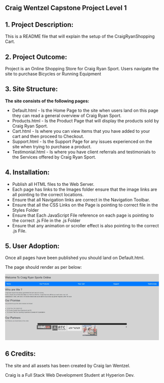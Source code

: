 ## Craig Wentzel Capstone Project Level 1

<a name ="description"></a>
## 1. Project Description:

This is a README file that will explain the setup of the CraigRyanShopping Cart.

<a name ="outcome"></a>
## 2. Project Outcome:
Project is an Online Shopping Store for Craig Ryan Sport.
Users navigate the site to purchase Bicycles or Running Equipment

<a name ="structure"></a>
## 3. Site Structure:

**The site consists of the following pages:**

*  Default.html - Is the Home Page to the site when users land on this page they can read a general overview of Craig Ryan Sport.
*  Products.html - Is the Product Page that will display the products sold by Craig Ryan Sport.
*  Cart.html - Is where you can view items that you have added to your cart and then proceed to Checkout.
*  Support.html - Is the Support Page for any issues experienced on the site when trying to purchase a product.
*  Testimonial.html - Is where you have client referrals and testimonials to the Services offered by Craig Ryan Sport.

<a name ="install"></a>
## 4. Installation:

*  Publish all HTML files to the Web Server.
*  Each page has links to the Images folder ensure that the image links are all pointing to the correct locations.
*  Ensure that all Navigation links are correct in the Navigation Toolbar.
*  Ensure that all the CSS Links on the Page is pointing to correct file in the Styles Folder 
*  Ensure that Each JavaScript File reference on each page is pointing to the correct .js File in the .js Folder
*  Ensure that any animation or scroller effect is also pointing to the correct .js File.

<a name ="iuser"></a>

## 5. User Adoption: 

Once all pages have been published you should land on Default.html.

The page should render as per below:



![alt Screenshot 1](Screenshot/Screenshot1.JPG)


## 6 Credits:

The site and all assets has been created by Craig Ian Wentzel.

Craig is a Full Stack Web Development Student at Hyperion Dev.




         
         
